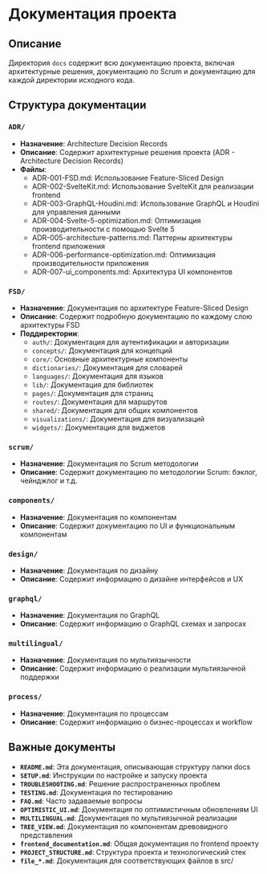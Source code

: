 # Документация проекта

## Описание
Директория `docs` содержит всю документацию проекта, включая архитектурные решения, документацию по Scrum и документацию для каждой директории исходного кода.

## Структура документации

### `ADR/`
- **Назначение**: Architecture Decision Records
- **Описание**: Содержит архитектурные решения проекта (ADR - Architecture Decision Records)
- **Файлы**:
  - ADR-001-FSD.md: Использование Feature-Sliced Design
  - ADR-002-SvelteKit.md: Использование SvelteKit для реализации frontend
  - ADR-003-GraphQL-Houdini.md: Использование GraphQL и Houdini для управления данными
  - ADR-004-Svelte-5-optimization.md: Оптимизация производительности с помощью Svelte 5
  - ADR-005-architecture-patterns.md: Паттерны архитектуры frontend приложения
  - ADR-006-performance-optimization.md: Оптимизация производительности приложения
  - ADR-007-ui_components.md: Архитектура UI компонентов

### `FSD/`
- **Назначение**: Документация по архитектуре Feature-Sliced Design
- **Описание**: Содержит подробную документацию по каждому слою архитектуры FSD
- **Поддиректории**:
  - `auth/`: Документация для аутентификации и авторизации
  - `concepts/`: Документация для концепций
  - `core/`: Основные архитектурные компоненты
  - `dictionaries/`: Документация для словарей
  - `languages/`: Документация для языков
  - `lib/`: Документация для библиотек
  - `pages/`: Документация для страниц
  - `routes/`: Документация для маршрутов
  - `shared/`: Документация для общих компонентов
  - `visualizations/`: Документация для визуализаций
  - `widgets/`: Документация для виджетов

### `scrum/`
- **Назначение**: Документация по Scrum методологии
- **Описание**: Содержит документацию по методологии Scrum: бэклог, чейнджлог и т.д.

### `components/`
- **Назначение**: Документация по компонентам
- **Описание**: Содержит документацию по UI и функциональным компонентам

### `design/`
- **Назначение**: Документация по дизайну
- **Описание**: Содержит информацию о дизайне интерфейсов и UX

### `graphql/`
- **Назначение**: Документация по GraphQL
- **Описание**: Содержит информацию о GraphQL схемах и запросах

### `multilingual/`
- **Назначение**: Документация по мультиязычности
- **Описание**: Содержит информацию о реализации мультиязычной поддержки

### `process/`
- **Назначение**: Документация по процессам
- **Описание**: Содержит информацию о бизнес-процессах и workflow

## Важные документы

- **`README.md`**: Эта документация, описывающая структуру папки docs
- **`SETUP.md`**: Инструкции по настройке и запуску проекта
- **`TROUBLESHOOTING.md`**: Решение распространенных проблем
- **`TESTING.md`**: Документация по тестированию
- **`FAQ.md`**: Часто задаваемые вопросы
- **`OPTIMISTIC_UI.md`**: Документация по оптимистичным обновлениям UI
- **`MULTILINGUAL.md`**: Документация по мультиязычной реализации
- **`TREE_VIEW.md`**: Документация по компонентам древовидного представления
- **`frontend_documentation.md`**: Общая документация по frontend проекту
- **`PROJECT_STRUCTURE.md`**: Структура проекта и технологический стек
- **`file_*.md`**: Документация для соответствующих файлов в src/